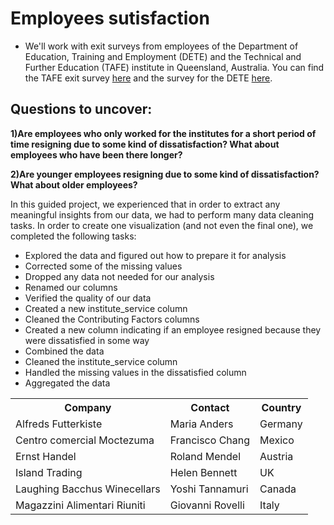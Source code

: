 # Employees sutisfaction

* We'll work with exit surveys from employees of the Department of Education, Training and Employment (DETE) and the Technical and Further Education (TAFE) institute in Queensland, Australia. You can find the TAFE exit survey [here](https://data.gov.au/dataset/ds-qld-89970a3b-182b-41ea-aea2-6f9f17b5907e/details?q=exit%20survey) and the survey for the DETE [here](https://data.gov.au/dataset/ds-qld-fe96ff30-d157-4a81-851d-215f2a0fe26d/details?q=exit%20survey).

## Questions to uncover:

**1)Are employees who only worked for the institutes for a short period of time resigning due to some kind of dissatisfaction? What about employees who have been there longer?**

**2)Are younger employees resigning due to some kind of dissatisfaction? What about older employees?**

In this guided project, we experienced that in order to extract any meaningful insights from our data, we had to perform many data cleaning tasks. In order to create one visualization (and not even the final one), we completed the following tasks:

* Explored the data and figured out how to prepare it for analysis
* Corrected some of the missing values
* Dropped any data not needed for our analysis
* Renamed our columns
* Verified the quality of our data
* Created a new institute_service column
* Cleaned the Contributing Factors columns
* Created a new column indicating if an employee resigned because they were dissatisfied in some way
* Combined the data
* Cleaned the institute_service column
* Handled the missing values in the dissatisfied column
* Aggregated the data


<table>
  <tr>
    <th>Company</th>
    <th>Contact</th>
    <th>Country</th>
  </tr>
  <tr>
    <td>Alfreds Futterkiste</td>
    <td>Maria Anders</td>
    <td>Germany</td>
  </tr>
  <tr>
    <td>Centro comercial Moctezuma</td>
    <td>Francisco Chang</td>
    <td>Mexico</td>
  </tr>
  <tr>
    <td>Ernst Handel</td>
    <td>Roland Mendel</td>
    <td>Austria</td>
  </tr>
  <tr>
    <td>Island Trading</td>
    <td>Helen Bennett</td>
    <td>UK</td>
  </tr>
  <tr>
    <td>Laughing Bacchus Winecellars</td>
    <td>Yoshi Tannamuri</td>
    <td>Canada</td>
  </tr>
  <tr>
    <td>Magazzini Alimentari Riuniti</td>
    <td>Giovanni Rovelli</td>
    <td>Italy</td>
  </tr>
</table>

